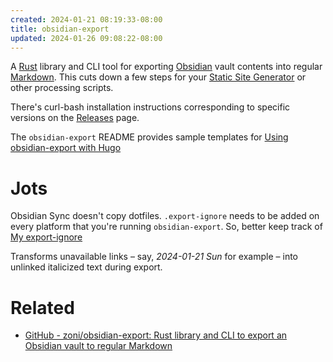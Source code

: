 ```yaml
---
created: 2024-01-21 08:19:33-08:00
title: obsidian-export
updated: 2024-01-26 09:08:22-08:00
---
```


A [Rust](Rust.md) library and CLI tool for exporting [Obsidian](Obsidian.md) vault contents into regular [Markdown](Markdown.md). This cuts down a few steps for your [Static Site Generator](Static%20Site%20Generator.md) or other processing scripts.

There's curl-bash installation instructions corresponding to specific versions on the [Releases](https://github.com/zoni/obsidian-export/releases) page.

The `obsidian-export` README provides sample templates for [Using obsidian-export with Hugo](Using%20obsidian-export%20with%20Hugo.md)

# Jots

Obsidian Sync doesn't copy dotfiles. `.export-ignore` needs to be added on every platform that you're running `obsidian-export`. So, better keep track of [My export-ignore](My%20export-ignore.md)

Transforms unavailable links – say, *2024-01-21 Sun* for example – into unlinked italicized text during export.

# Related

* [GitHub - zoni/obsidian-export: Rust library and CLI to export an Obsidian vault to regular Markdown](https://github.com/zoni/obsidian-export)